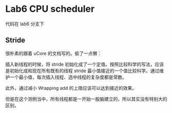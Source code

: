 # Lab6 CPU scheduler

代码在 lab6 分支下

## Stride

很朴素的跟着 uCore 的文档写的。偷了一点懒：

插入新线程的时候，将 stride 初始化成了一个定值。按照比较科学的写法，应该是初始化成和现在所有既有的线程 stride 最小值接近的一个值比较科学。通过维护一个最小值，每次插入线程、选中线程的复杂度都是常数。

此外，通过减小 Wrapping add 的上限应该可以达到接近的效果。

但是在这个测例当中，所有线程都是一开始一股脑建立的，所以其实没有特别大的区别。

